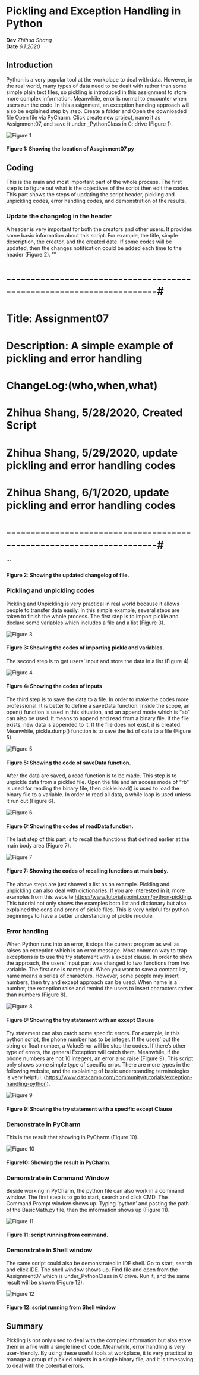 
# Pickling and Exception Handling in Python
**Dev** *Zhihua Shang*   
**Date** *6.1.2020*  

## Introduction
Python is a very popular tool at the workplace to deal with data. However, in the real world, many types of data need to be dealt with rather than some simple plain text files, so pickling is introduced in this assignment to store more complex information. Meanwhile, error is normal to encounter when users run the code. In this assignment, an exception handing approach will also be explained step by step. 
Create a folder and Open the downloaded file
Open file via PyCharm. Click create new project, name it as Assignment07, and save it under _PythonClass in C: drive (Figure 1).

![Figure 1](./docs/1.png "Figure 1")
#### Figure 1: Showing the location of Assginment07.py
## Coding
This is the main and most important part of the whole process. The first step is to figure out what is the objectives of the script then edit the codes. This part shows the steps of updating the script header, pickling and unpickling codes, error handling codes, and demonstration of the results.
### Update the changelog in the header
A header is very important for both the creators and other users. It provides some basic information about this script. For example, the title, simple description, the creator, and the created date. If some codes will be updated, then the changes notification could be added each time to the header (Figure 2).
'''
# ---------------------------------------------------------------------#
# Title: Assignment07
# Description: A simple example of pickling and error handling
# ChangeLog:(who,when,what)
# Zhihua Shang, 5/28/2020, Created Script
# Zhihua Shang, 5/29/2020, update pickling and error handling codes
# Zhihua Shang, 6/1/2020, update pickling and error handling codes
# ---------------------------------------------------------------------#
'''
#### Figure 2:  Showing the updated changelog of file.
### Pickling and unpickling codes
Pickling and Unpickling is very practical in real world because it allows people to transfer data easily. In this simple example, several steps are taken to finish the whole process. The first step is to import pickle and declare some variables which includes a file and a list (Figure 3).

![Figure 3](https://github.com/KarenShang/IntroToProg-Python-Mod07/blob/master/docs/3.png "Figure 3") 
#### Figure 3:  Showing the codes of importing pickle and variables.
  
The second step is to get users’ input and store the data in a list (Figure 4).

![Figure 4](https://github.com/KarenShang/IntroToProg-Python-Mod07/blob/master/docs/4.png "Figure 4") 
#### Figure 4: Showing the codes of inputs

The third step is to save the data to a file. In order to make the codes more professional. It is better to define a saveData function. Inside the scope, an open() function is used in this situation, and an append mode which is “ab” can also be used. It means to append and read from a binary file. If the file exists, new data is appended to it. If the file does not exist, it is created. Meanwhile, pickle.dump() function is to save the list of data to a file (Figure 5). 

![Figure 5](https://github.com/KarenShang/IntroToProg-Python-Mod07/blob/master/docs/5.png "Figure 5") 
#### Figure 5: Showing the code of saveData function.


After the data are saved, a read function is to be made. This step is to unpickle data from a pickled file. Open the file and an access mode of “rb” is used for reading the binary file, then pickle.load() is used to load the binary file to a variable. In order to read all data, a while loop is used unless it run out (Figure 6).  

![Figure 6](https://github.com/KarenShang/IntroToProg-Python-Mod07/blob/master/docs/6.png "Figure 6") 
#### Figure 6: Showing the codes of readData function. 

The last step of this part is to recall the functions that defined earlier at the main body area (Figure 7).

![Figure 7](https://github.com/KarenShang/IntroToProg-Python-Mod07/blob/master/docs/7.png "Figure 7") 
#### Figure 7: Showing the codes of recalling functions at main body.

The above steps are just showed a list as an example. Pickling and unpickling can also deal with dictionaries. If you are interested in it, more examples from this website https://www.tutorialspoint.com/python-pickling. This tutorial not only shows the examples both list and dictionary but also explained the cons and prons of pickle files. This is very helpful for python beginnings to have a better understanding of pickle module.  
### Error handling 
When Python runs into an error, it stops the current program as well as raises an exception which is an error message. Most common way to trap exceptions is to use the try statement with a except clause. In order to show the approach, the users’ input part was changed to two functions from two variable. The first one is nameInput. When you want to save a contact list, name means a series of characters. However, some people may insert numbers, then try and except approach can be used. When name is a number, the exception raise and remind the users to insert characters rather than numbers (Figure 8). 

![Figure 8](https://github.com/KarenShang/IntroToProg-Python-Mod07/blob/master/docs/8.png "Figure 8") 
#### Figure 8:  Showing the try statement with an except Clause  

Try statement can also catch some specific errors. For example, in this python script, the phone number has to be integer. If the users’ put the string or float number, a ValueError will be stop the codes. If there’s other type of errors, the general Exception will catch them. Meanwhile, if the phone numbers are not 10 integers, an error also raise (Figure 9).  This script only shows some simple type of specific error. There are more types in the following website, and the explaining of basic understanding terminologies is very helpful.
(https://www.datacamp.com/community/tutorials/exception-handling-python).

![Figure 9](https://github.com/KarenShang/IntroToProg-Python-Mod07/blob/master/docs/9.png "Figure 9") 
#### Figure 9:  Showing the try statement with a specific except Clause  


### Demonstrate in PyCharm
This is the result that showing in PyCharm (Figure 10). 

![Figure 10](https://github.com/KarenShang/IntroToProg-Python-Mod07/blob/master/docs/10.png "Figure 10") 
#### Figure10: Showing the result in PyCharm.
### Demonstrate in Command Window
Beside working in PyCharm, the python file can also work in a command window. The first step is to go to start, search and click CMD. The Command Prompt window shows up. Typing ‘python’ and pasting the path of the BasicMath.py file, then the information shows up (Figure 11).

![Figure 11](https://github.com/KarenShang/IntroToProg-Python-Mod07/blob/master/docs/11.png "Figure 11") 
#### Figure 11: script running from command.
### Demonstrate in Shell window

The same script could also be demonstrated in IDE shell. Go to start, search and click IDE. The shell window shows up. Find file and open from the Assignment07 which is under_PythonClass in C drive. Run it, and the same result will be shown (Figure 12).

![Figure 12](https://github.com/KarenShang/IntroToProg-Python-Mod07/blob/master/docs/12.png "Figure 12") 
#### Figure 12: script running from Shell window

## Summary
Pickling is not only used to deal with the complex information but also store them in a file with a single line of code.  Meanwhile, error handling is very user-friendly. By using these useful tools at workplace, it is very practical to manage a group of pickled objects in a single binary file, and it is timesaving to deal with the potential errors.  



